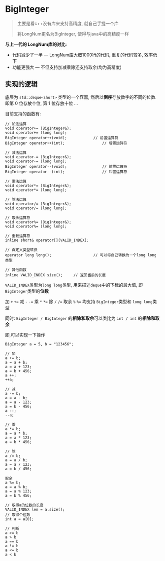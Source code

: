 # BigInteger

> 主要是看c++没有库来支持高精度, 就自己手搓一个库
>
> 将LongNum更名为BigInteger, 使得与java中的高精度一样



**与上一代的 LongNum库的对比:**

* 代码减少了一半 — LongNum库大概1000行的代码, 重复的代码较多, 效率低下
* 功能更强大 — 不但支持加减乘除还支持取余(均为高精度)



## 实现的逻辑

底层为 `std::deque<short>` 类型的一个容器, 然后以**倒序**存放数字的不同的位数. 即第 0 位存放个位, 第 1 位存放十位 … 



目前支持的函数有:

```
// 加法运算
void operator+= (BigInteger&);
void operator+= (long long);
BigInteger operator++(void);         	// 前置运算符
BigInteger operator++(int);    				// 后置运算符

// 减法运算
void operator-= (BigInteger&);
void operator-= (long long);
BigInteger operator--(void);    			// 前置运算符
BigInteger operator--(int);    				// 后置运算符

// 乘法运算
void operator*= (BigInteger&);
void operator*= (long long);

// 除法运算
void operator/= (BigInteger&);
void operator/= (long long);

// 取余运算符
void operator%= (BigInteger&);
void operator%= (long long);

// 重载运算符
inline short& operator[](VALID_INDEX);

// 自定义类型转换
operator long long();					// 可以将自己转换为一个long long 类型

// 其他函数
inline VALID_INDEX size();     // 返回当前的长度
```

`VALID_INDEX`类型为`long long`类型, 用来描述`deque`中的下标的最大值, 即`BigInteger`类型的**位数**

加 `+` `+=` 减 `-` `-=` 乘 `*` `*=` 除 `/` `/=`  取余 `%` `%=` 均支持 `BigInteger`类型和 `long long`类型

同时: `BigInteger / BigInteger` 的**相除和取余**可以类比为 `int / int` 的**相除和取余**

即,可以实现一下操作

```
BigInteger a = 5, b = "123456";
```

```
// 加
a += b;
a = a + b;
a = a + 123;
a = b + 456;
a ++;
++a;
```

```
// 减
a -= b;
a = a - b;
a = a - 123;
a = b - 456;
a --;
--a;
```

```
// 乘
a *= b;
a = a * b;
a = a * 123;
a = b * 456;
```

```
// 除
a /= b;
a = a / b;
a = a / 123;
a = b / 456;
```

```
取余
a %= b;
a = a % b;
a = a % 123;
a = b % 456;
```

```
// 取得a的位数的长度
VALID_INDEX len = a.size();
// 取得个位数
int a = a[0];	
```

```
// 判断
a >= b
a > b
a == b
a != b
a <= b
a < b
```







